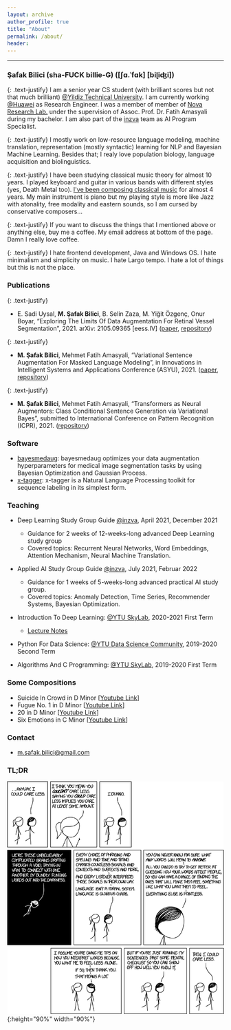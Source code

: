 ```yaml
---
layout: archive
author_profile: true
title: "About"
permalink: /about/
header:
---
```


------------------------

### Şafak Bilici (sha-FUCK billie-G) (\[ʃɑ.ˈfɑk\] [biɭiʤi\])

{: .text-justify}
I am a senior year CS student (with brilliant scores but not that much brilliant) [@Yildiz Technical University](https://www.yildiz.edu.tr/en/). I am currently working [@Huawei](https://www.huawei.com/en/) as Research Engineer. I was a member of member of [Nova Research Lab.](https://www.linkedin.com/company/novaresearchlab/mycompany/) under the supervision of Assoc. Prof. Dr. Fatih Amasyali during my bachelor. I am also part of the [inzva](https://inzva.com/) team as AI Program Specialist.

{: .text-justify}
I mostly work on low-resource language modeling, machine translation, representation (mostly syntactic) learning for NLP and Bayesian Machine Learning. Besides that; I realy love population biology, language acquisition and biolinguistics.

{: .text-justify}
I have been studying classical music theory for almost 10 years. I played keyboard and guitar in various bands with different styles (yes, Death Metal too). [I've been composing classical music](https://www.youtube.com/channel/UCFVua8j3Ssal2hSY4VXLj8g) for almost 4 years. My main instrument is piano but my playing style is more like Jazz with atonality, free modality and eastern sounds, so I am cursed by conservative composers... 

{: .text-justify}
If you want to discuss the things that I mentioned above or anything else, buy me a coffee. My email address at bottom of the page. Damn I really love coffee. 

{: .text-justify}
I hate frontend development, Java and Windows OS. I hate minimalism and simplicity on music. I hate Largo tempo. I hate a lot of things but this is not the place.

### Publications

{: .text-justify}
* E. Sadi Uysal, **M. Şafak Bilici**, B. Selin Zaza, M. Yiğit Özgenç, Onur Boyar, “Exploring The Limits Of Data Augmentation For Retinal Vessel Segmentation”, 2021. arXiv: 2105.09365 \[eess.IV\] ([paper](https://arxiv.org/abs/2105.09365), [repository](https://github.com/safakkbilici/Exploring-The-Limits-Of-Data-Augmentation-For-Retinal-Vessel-Segmentation))

{: .text-justify}
* **M. Şafak Bilici**, Mehmet Fatih Amasyali, “Variational Sentence Augmentation For Masked Language Modeling”, in Innovations in Intelligent Systems and Applications Conference (ASYU), 2021. ([paper](https://ieeexplore.ieee.org/document/9599089), [repository](https://github.com/safakkbilici/Variational-Sentence-Augmentation-For-Masked-Language-Modeling))

{: .text-justify}
* **M. Şafak Bilici**, Mehmet Fatih Amasyali, “Transformers as Neural Augmentors: Class Conditional Sentence Generation via Variational Bayes”, submitted to International Conference on Pattern Recognition (ICPR), 2021. ([repository](https://github.com/safakkbilici/Conditional-Variational-Transformer))

### Software

* [bayesmedaug](https://github.com/safakkbilici/bayesmedaug): bayesmedaug optimizes your data augmentation hyperparameters for medical image segmentation tasks by using Bayesian Optimization and Gaussian Process. 
* [x-tagger](https://github.com/safakkbilici/x-tagger): x-tagger is a Natural Language Processing toolkit for sequence labeling in its simplest form.

### Teaching

* Deep Learning Study Group Guide [@inzva](https://inzva.com/), April 2021, December 2021
	* Guidance for 2 weeks of 12-weeks-long advanced Deep Learning study group
	* Covered topics: Recurrent Neural Networks, Word Embeddings, Attention Mechanism, Neural Machine Translation.

* Applied AI Study Group Guide [@inzva](https://inzva.com/), July 2021, Februar 2022
	* Guidance for 1 weeks of 5-weeks-long advanced practical AI study group. 
	* Covered topics: Anomaly Detection, Time Series, Recommender Systems, Bayesian Optimization.

* Introduction To Deep Learning: [@YTU SkyLab](https://www.linkedin.com/company/ytuskylab/mycompany/), 2020-2021 First Term
	* [Lecture Notes](https://github.com/safakkbilici/Deep-Learning-Lecture-2020-2021-First-Term)

* Python For Data Science: [@YTU Data Science Community](https://www.linkedin.com/company/yt%C3%BCveribilimi/), 2019-2020 Second Term
* Algorithms And C Programming: [@YTU SkyLab](https://www.linkedin.com/company/ytuskylab/mycompany/), 2019-2020 First Term

### Some Compositions

* Suicide In Crowd in D Minor [[Youtube Link](https://www.youtube.com/watch?v=aoNPAz8oa2k&t=145s)]
* Fugue No. 1 in D Minor [[Youtube Link](https://www.youtube.com/watch?v=aoNPAz8oa2k&t=145s)]
* 20 in D Minor [[Youtube Link](https://www.youtube.com/watch?v=uZDPfiX33oA)]
* Six Emotions in C Minor [[Youtube Link](https://www.youtube.com/watch?v=pXgIZ9gUBjA)]

### Contact

- m.safak.bilici@gmail.com

### TL;DR

![test image size](/images/i_could_care_less.png){:height="90%" width="90%"}


